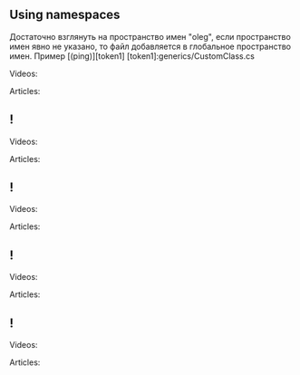## Using namespaces

Достаточно взглянуть на пространство имен "oleg", если пространство имен явно не указано, то файл добавляется в глобальное пространство имен.
Пример [(ping)][token1]
[token1]:generics/CustomClass.cs

Videos:

Articles:
## !    

Videos:

Articles:
## !    

Videos:

Articles:
## !    

Videos:

Articles:
## !    

Videos:

Articles:
